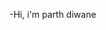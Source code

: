 -Hi, i'm parth diwane 


<!---
parthdiwane/parthdiwane is a ✨ special ✨ repository because its `README.md` (this file) appears on your GitHub profile.
You can click the Preview link to take a look at your changes.
--->
